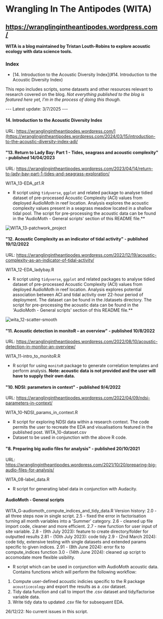 # Wrangling In The Antipodes (WITA)
## https://wranglingintheantipodes.wordpress.com/

**WITA is a blog maintained by Tristan Louth-Robins to explore acoustic ecology with data science tools.**

### Index
- [14. Introduction to the Acoustic Diversity Index](#14. Introduction to the Acoustic Diversity Index)

This repo includes scripts, some datasets and other resources relevant to research covered on the blog. *Not everything published to the blog is featured here yet, I'm in the process of doing this though.* 

--- Latest update: 3/7/2025 ---

#### 14. Introduction to the Acoustic Diversity Index
URL: https://wranglingintheantipodes.wordpress.com/](https://wranglingintheantipodes.wordpress.com/2024/03/15/introduction-to-the-acoustic-diversity-index-adi/

#### "13. Return to Lady Bay: Part 1 - Tides, seagrass and acoustic complexity" - published 14/04/2023
URL: https://wranglingintheantipodes.wordpress.com/2023/04/14/return-to-lady-bay-part-1-tides-and-seagrass-exploration/

WITA_13-EDA_pt1.R
- R script using `tidyverse`, `ggplot` and related package to analyse tidied dataset of pre-processed Acoustic Complexity (ACI) values from deployed AudioMoth in reef location. Analysis explores the acoustic complexity values present in a seagrass meadow located in a shallow tidal pool. The script for pre-processing the acoustic data can be found in the 'AudioMoth - General scripts' section of this README file.**

![WITA_13-patchwork_project](https://user-images.githubusercontent.com/62044678/232259527-899b6ab7-3d50-4de7-9d9c-08524a28961a.png)

#### "12. Acoustic Complexity as an indicator of tidal activity" - published 19/12/2022
URL: https://wranglingintheantipodes.wordpress.com/2022/12/19/acoustic-complexity-as-an-indicator-of-tidal-activity/

WITA_12-EDA_ladybay.R
- R script using `tidyverse`, `ggplot` and related packages to analyse tidied dataset of pre-processed Acoustic Complexity (ACI) values from deployed AudioMoth in reef location. Analysis explores potential association between ACI and tidal activity over 22-hour period of deployment. The dataset can be found in the /datasets directory. The script for pre-processing the acoustic data can be found in the 'AudioMoth - General scripts' section of this README file.**

![wita_12-scatter-smooth](https://user-images.githubusercontent.com/62044678/231952164-102b760e-e0be-46a8-9e7d-d44393b43edd.png)

#### "11. Acoustic detection in monitoR – an overview" - published 10/8/2022
URL: https://wranglingintheantipodes.wordpress.com/2022/08/10/acoustic-detection-in-monitor-an-overview/

WITA_11-intro_to_monitoR.R
- R script for using `monitoR` package to generate correlation templates and perform analysis. **Note: acoustic data is not provided and the user will have to supply their own data.**

#### "10. NDSI: parameters in context" - published 9/4/2022
URL: https://wranglingintheantipodes.wordpress.com/2022/04/09/ndsi-parameters-in-context/

WITA_10-NDSI_params_in_context.R
- R script for exploring NDSI data within a research context. The code permits the user to recreate the EDA and visualisations featured in the published post.
WITA_10-dataset.csv
- Dataset to be used in conjunction with the above R code.

#### "8. Preparing big audio files for analysis" - published 20/10/2021
URL: https://wranglingintheantipodes.wordpress.com/2021/10/20/preparing-big-audio-files-for-analysis/

WITA_08-label_data.R 
- R script for generating label data in conjunction with Audacity.

#### AudioMoth - General scripts

WITA_G-audiomoth_compute_indices_and_tidy_data.R 
Version history:
2.0 - all three steps now in single script.
2.5 - fixed the error in factorisation turning all month variables into a 'Summer' category.
2.6 - cleaned up file import code, cleaner and more efficient.
2.7 - new function for user input of site variable.
2.8 - (9th July 2023): feature to create directory/folder for outputted results
2.81 - (10th July 2023): code tidy
2.9 - (2nd March 2024): code tidy, extensive testing with single datasets and extended params specific to given indices.
2.91 - (8th June 2024): error fix to compute_indices function
3.0 - (14th June 2024): cleaned up script to accomodate more flexible usibility.

- R script which can be used in conjunction with AudioMoth acoustic data. Contains functions which will perform the following workflow:
1) Compute user-defined acoustic indicies specific to the R package `acousticecology` and export the results as a .csv dataset.
2) Tidy data function and call to import the .csv dataset and tidy/factorise variable data.
3) Write tidy data to updated .csv file for subsequent EDA.

26/12/22: No current issues in this script.


